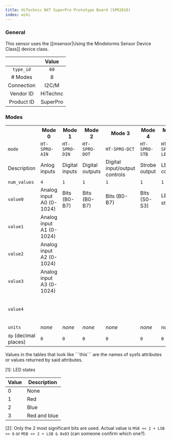 ```yaml
---
title: HiTechnic NXT SuperPro Prototype Board (SPR2010)
index: wiki
---
```


### General

This sensor uses the [[msensor|Using the Mindstorms Sensor Device Class]] device class.

|              | Value    |
|:------------:|:--------:|
|```type_id``` | ```60``` |
| # Modes      | 8        |
| Connection   | I2C/M    |
| Vendor ID    | HiTechnc |
| Product ID   | SuperPro |

### Modes

<table>
  <tr>
    <th>
    <th>Mode 0
    <th>Mode 1
    <th>Mode 2
    <th>Mode 3
    <th>Mode 4
    <th>Mode 5
    <th>Mode 6
    <th>Mode 7
  <tr>
    <td><code>mode</code>
    <td><code>HT-SPRO-AIN</code>
    <td><code>HT-SPRO-DIN</code>
    <td><code>HT-SPRO-DOT</code>
    <td><code>HT-SPRO-DCT</code>
    <td><code>HT-SPRO-STB</code>
    <td><code>HT-SPRO-LED</code>
    <td><code>HT-SPRO-AO0</code>
    <td><code>HT-SPRO-AO1</code>
  <tr>
    <td>Description
    <td>Anlog inputs
    <td>Digital inputs
    <td>Digital outputs
    <td>Digital input/output controls
    <td>Strobe output
    <td>LED control
    <td>Analog output O0
    <td>Analog output O1
  <tr>
    <td><code>num_values</code>
    <td><code>4</code>
    <td><code>1</code>
    <td><code>1</code>
    <td><code>1</code>
    <td><code>1</code>
    <td><code>1</code>
    <td><code>5</code>
    <td><code>5</code>
  <tr>
    <td><code>value0</code>
    <td>Analog input A0 (0-1024)
    <td>Bits (B0-B7)
    <td>Bits (B0-B7)
    <td>Bits (B0-B7)
    <td>Bits (S0-S3)
    <td>LED state<sup><a href="#wiki-note1">1</a></sup>
    <td>Mode
    <td>Mode
  <tr>
    <td><code>value1</code>
    <td>Analog input A1 (0-1024)
    <td>
    <td>
    <td>
    <td>
    <td>
    <td>Frequency, most significant byte
    <td>Frequency, most significant byte
  <tr>
    <td><code>value2</code>
    <td>Analog input A2 (0-1024)
    <td>
    <td>
    <td>
    <td>
    <td>
    <td>Frequency, least significant byte
    <td>Frequency, least significant byte
  <tr>
    <td><code>value3</code>
    <td>Analog input A3 (0-1024)
    <td>
    <td>
    <td>
    <td>
    <td>
    <td>Voltage, most significant byte
    <td>Voltage, most significant byte
  <tr>
    <td><code>value4</code>
    <td>
    <td>
    <td>
    <td>
    <td>
    <td>
    <td>Voltage, least significant byte<sup><a href="#wiki-note2">2</a></sup>
    <td>Voltage, least significant byte<sup><a href="#wiki-note2">2</a></sup>
  <tr>
    <td><code>units</code>
    <td><i>none</i>
    <td><i>none</i>
    <td><i>none</i>
    <td><i>none</i>
    <td><i>none</i>
    <td><i>none</i>
    <td><i>none</i>
    <td><i>none</i>
  <tr>
    <td><code>dp</code> (decimal places)
    <td><code>0</code>
    <td><code>0</code>
    <td><code>0</code>
    <td><code>0</code>
    <td><code>0</code>
    <td><code>0</code>
    <td><code>0</code>
    <td><code>0</code>
</table>
Values in the tables that look like ```this``` are the names of sysfs attributes or values returned by said attributes.

<a name="note1" />[1]: LED states

| Value | Description
|-------|------------
| 0     | None
| 1     | Red
| 2     | Blue
| 3     | Red and blue

<a name="note2" />[2]: Only the 2 most significant bits are used. Actual value is ```MSB << 2 + LSB >> 6``` or ```MSB << 2 + LSB & 0x03``` (can someone confirm which one?).
